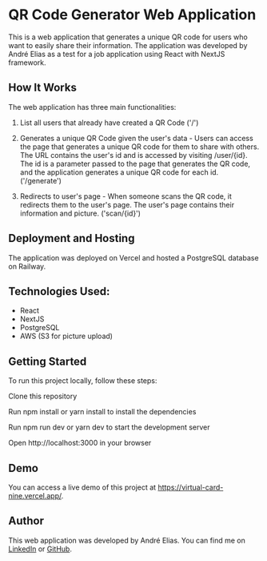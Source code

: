 # QR Code Generator Web Application

This is a web application that generates a unique QR code for users who want to easily share their information. The application was developed by André Elias as a test for a job application using React with NextJS framework.

## How It Works

The web application has three main functionalities:

1. List all users that already have created a QR Code ('/')

2. Generates a unique QR Code given the user's data - Users can access the page that generates a unique QR code for them to share with others. The URL contains the user's id and is accessed by visiting /user/{id}. The id is a parameter passed to the page that generates the QR code, and the application generates a unique QR code for each id. ('/generate')

3. Redirects to user's page - When someone scans the QR code, it redirects them to the user's page. The user's page contains their information and picture. ('scan/{id}')

## Deployment and Hosting

The application was deployed on Vercel and hosted a PostgreSQL database on Railway.

## Technologies Used:

-   React
-   NextJS
-   PostgreSQL
-   AWS (S3 for picture upload)

## Getting Started

To run this project locally, follow these steps:

Clone this repository

Run npm install or yarn install to install the dependencies

Run npm run dev or yarn dev to start the development server

Open http://localhost:3000 in your browser

## Demo

You can access a live demo of this project at https://virtual-card-nine.vercel.app/.

## Author

This web application was developed by André Elias. You can find me on [LinkedIn](https://www.linkedin.com/in/andr%C3%A9-elias/) or [GitHub](https://github.com/dedekpo).
